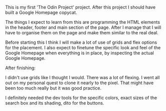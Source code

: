 This is my first 'The Odin Project' project.
After this project I should have built a Google Homepage copycat.

The things I expect to learn from this are programming the HTML elements in the header, footer and main section of the page.
After I manage that I will have to organise them on the page and make them similar to the real deal.

Before starting this I think I will make a lot of use of grids and flex options for the placement. 
I also expect to finetune the specific look and feel of the Google Homepage when everything is in place, by inspecting the actual Google Homepage.



After finishing:

I didn't use grids like I thought I would. There was a lot of flexing. I went all out on my personal quest to clone it nearly to the pixel. That might have been too much really but it was good practice. 

I definitely needed the dev tools for the specific colors, exact sizes of the search box and its shading, dito for the buttons.

